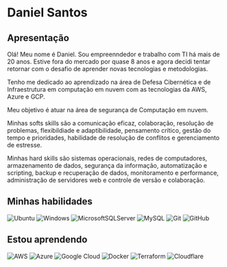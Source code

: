 
# Daniel Santos

## Apresentação

Olá! Meu nome é Daniel. Sou empreenndedor e trabalho com TI há mais de 20 anos. Estive fora do mercado por quase 8 anos e agora decidi tentar retornar com o desafio de aprender novas tecnologias e metodologias.

Tenho me dedicado ao aprendizado na área de Defesa Cibernética e de Infraestrutura em computação em nuvem com as tecnologias da AWS, Azure e GCP.

Meu objetivo é atuar na área de segurança de Computação em nuvem.

Minhas softs skills são a comunicação eficaz, colaboração,  resolução de problemas, flexibildiade e adaptibilidade, pensamento crítico, gestão do tempo e prioridades, habilidade de resolução de conflitos e gerenciamento de estresse.

Minhas hard skills são sistemas operacionais, redes de computadores, armazenamento de dados, segurança da informação, automatização e scripting, backup e recuperação de dados, monitoramento e performance, administração de servidores web e controle de versão e colaboração.


## Minhas habilidades


![Ubuntu](https://img.shields.io/badge/Ubuntu-E95420?style=for-the-badge&logo=ubuntu&logoColor=white)
![Windows](https://img.shields.io/badge/Windows-0078D6?style=for-the-badge&logo=windows&logoColor=white)
![MicrosoftSQLServer](https://img.shields.io/badge/Microsoft%20SQL%20Server-CC2927?style=for-the-badge&logo=microsoft%20sql%20server&logoColor=white)
![MySQL](https://img.shields.io/badge/mysql-4479A1.svg?style=for-the-badge&logo=mysql&logoColor=white)
![Git](https://img.shields.io/badge/Git-000?style=for-the-badge&logo=git&logoColor=E94D5F)
![GitHub](https://img.shields.io/badge/GitHub-000?style=for-the-badge&logo=github&logoColor=30A3DC)

## Estou aprendendo

![AWS](https://img.shields.io/badge/AWS-%23FF9900.svg?style=for-the-badge&logo=amazon-aws&logoColor=white)
![Azure](https://img.shields.io/badge/azure-%230072C6.svg?style=for-the-badge&logo=microsoftazure&logoColor=white)
![Google Cloud](https://img.shields.io/badge/GoogleCloud-%234285F4.svg?style=for-the-badge&logo=google-cloud&logoColor=white)
![Docker](https://img.shields.io/badge/docker-%230db7ed.svg?style=for-the-badge&logo=docker&logoColor=white)
![Terraform](https://img.shields.io/badge/terraform-%235835CC.svg?style=for-the-badge&logo=terraform&logoColor=white)
![Cloudflare](https://img.shields.io/badge/Cloudflare-F38020?style=for-the-badge&logo=Cloudflare&logoColor=white)
